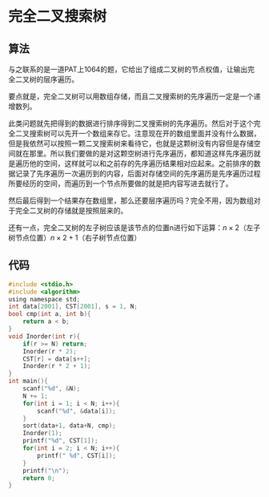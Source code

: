 # 完全二叉搜索树

## 算法

与之联系的是一道PAT上1064的题，它给出了组成二叉树的节点权值，让输出完全二叉树的层序遍历。

要点就是，完全二叉树可以用数组存储，而且二叉搜索树的先序遍历一定是一个递增数列。

此类问题就先把得到的数据进行排序得到二叉搜索树的先序遍历。然后对于这个完全二叉搜索树可以先开一个数组来存它。注意现在开的数组里面并没有什么数据，但是我依然可以按照一颗二叉搜索树来看待它，也就是这颗树没有内容但是存储空间就在那里。所以我们要做的是对这颗空树进行先序遍历，都知道这样先序遍历就是遍历他的空间，这样就可以和之前存的先序遍历结果相对应起来。之前排序的数据记录了先序遍历一次遍历到的内容，后面对存储空间的先序遍历是先序遍历过程所要经历的空间，而遍历到一个节点所要做的就是把内容写进去就行了。

然后最后得到一个结果存在数组里，那么还要层序遍历吗？完全不用，因为数组对于完全二叉树的存储就是按照层来的。

还有一点，完全二叉树的左子树应该是该节点的位置n进行如下运算：$n\times2$（左子树节点位置）$n\times2+1$（右子树节点位置）

## 代码

```c
#include <stdio.h>
#include <algorithm>
using namespace std;
int data[2001], CST[2001], s = 1, N;
bool cmp(int a, int b){
    return a < b;
}
void Inorder(int r){
    if(r >= N) return;
    Inorder(r * 2);
    CST[r] = data[s++];
    Inorder(r * 2 + 1);
}
int main(){
    scanf("%d", &N);
    N += 1;
    for(int i = 1; i < N; i++){
        scanf("%d", &data[i]);
    }
    sort(data+1, data+N, cmp);
    Inorder(1);
    printf("%d", CST[1]);
    for(int i = 2; i < N; i++){
        printf(" %d", CST[i]);
    }
    printf("\n");
    return 0;
}

```

